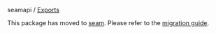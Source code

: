 seamapi / [Exports](modules.md)

This package has moved to [seam](https://www.npmjs.com/package/seam).
Please refer to the [migration guide](https://github.com/seamapi/javascript/releases/tag/v1.0.0).
